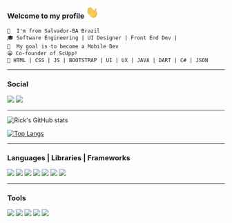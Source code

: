 


### Welcome to my profile <img src="https://raw.githubusercontent.com/parth-27/parth-27/master/Hi.gif" width="30px" style="max-width:100%;"> 




````
📍  I'm from Salvador-BA Brazil 
🎓 Software Engineering | UI Designer | Front End Dev |
📱  My goal is to become a Mobile Dev 
😀 Co-founder of ScUpp!
💾 HTML | CSS | JS | BOOTSTRAP | UI | UX | JAVA | DART | C# | JSON
````
<hr>

### Social

<a href="https://www.linkedin.com/in/ricardo-oliveira-373b231b2/"><img style="height:60px" src="https://cdn.jsdelivr.net/gh/devicons/devicon/icons/linkedin/linkedin-original.svg"></a>
<a href="https://www.behance.net/ricardo5"><img style="height:60px" src="https://cdn.jsdelivr.net/gh/devicons/devicon/icons/behance/behance-original.svg"></a>


<hr>

![Rick's GitHub stats](https://github-readme-stats.vercel.app/api?username=ricardoliveiraof2m&show_icons=true) 

[![Top Langs](https://github-readme-stats.vercel.app/api/top-langs/?username=ricardoliveiraof2m&layout=compact/)](https://github.com/ricardoliveiraof2m/github-readme-stats)

<hr>

### Languages | Libraries | Frameworks

<img style="height:60px" src="https://cdn.jsdelivr.net/gh/devicons/devicon/icons/html5/html5-original.svg">
<img style="height:60px" src="https://cdn.jsdelivr.net/gh/devicons/devicon/icons/css3/css3-original.svg">
<img style="height:60px" src="https://cdn.jsdelivr.net/gh/devicons/devicon/icons/javascript/javascript-original.svg">
<img style="height:60px" src="https://cdn.jsdelivr.net/gh/devicons/devicon/icons/bootstrap/bootstrap-original.svg">
<img style="height:60px" src="https://cdn.jsdelivr.net/gh/devicons/devicon/icons/java/java-original.svg">
<img style="height:60px" src="https://cdn.jsdelivr.net/gh/devicons/devicon/icons/dart/dart-original.svg">
<img style="height:60px" src="https://cdn.jsdelivr.net/gh/devicons/devicon/icons/csharp/csharp-original.svg">

<hr>

### Tools

<img style="height:60px" src="https://cdn.jsdelivr.net/gh/devicons/devicon/icons/photoshop/photoshop-plain.svg">
<img style="height:60px" src="https://cdn.jsdelivr.net/gh/devicons/devicon/icons/illustrator/illustrator-plain.svg">
<img style="height:60px" src="https://cdn.jsdelivr.net/gh/devicons/devicon/icons/xd/xd-plain.svg">
<img style="height:60px" src="https://cdn.jsdelivr.net/gh/devicons/devicon/icons/figma/figma-original.svg">

<img style="height:60px" src="https://cdn.jsdelivr.net/gh/devicons/devicon/icons/git/git-original.svg">

